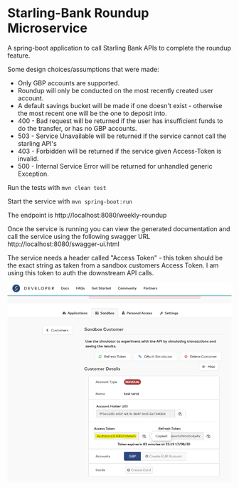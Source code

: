 # Starling-Bank Roundup Microservice
A spring-boot application to call Starling Bank APIs to complete the roundup feature. 

Some design choices/assumptions that were made:
- Only GBP accounts are supported.
- Roundup will only be conducted on the most recently created user account.
- A default savings bucket will be made if one doesn't exist - otherwise the most recent one will be the one to deposit into.
- 400 - Bad request will be returned if the user has insufficient funds to do the transfer, or has no GBP accounts.
- 503 - Service Unavailable will be returned if the service cannot call the starling API's
- 403 - Forbidden will be returned if the service given Access-Token is invalid.
- 500 - Internal Service Error will be returned for unhandled generic Exception.

Run the tests with `mvn clean test`

Start the service with `mvn spring-boot:run`

The endpoint is http://localhost:8080/weekly-roundup

Once the service is running you can view the generated documentation and call the service using the following swagger URL http://localhost:8080/swagger-ui.html

The service needs a header called "Access Token" - this token should be the exact string as taken from a sandbox customers Access Token. I am using this token to auth the downstream API calls.

![header](header.png)
